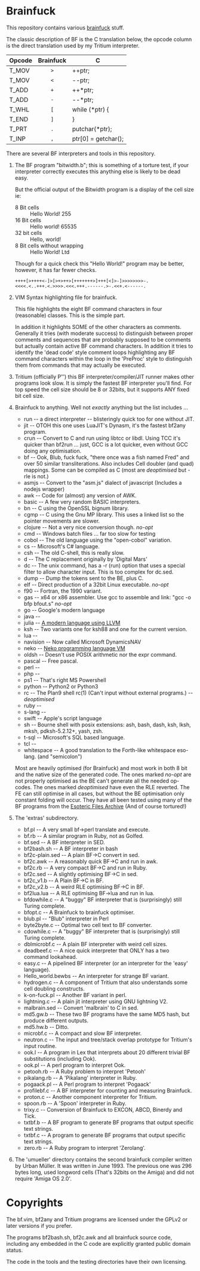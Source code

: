 Brainfuck
=========

This repository contains various [brainfuck](http://esolangs.org/wiki/Brainfuck) stuff.

The classic description of BF is the C translation below, the opcode column is the direct translation used by my Tritium interpreter.

| Opcode | Brainfuck   | C                   |
| -------|:-----------:|---------------------|
| T_MOV  | `>`         | ++ptr;              |
| T_MOV  | `<`         | --ptr;              |
| T_ADD  | `+`         | ++*ptr;             |
| T_ADD  | `-`         | --*ptr;             |
| T_WHL  | `[`         | while (*ptr) {      |
| T_END  | `]`         | }                   |
| T_PRT  | `.`         | putchar(*ptr);      |
| T_INP  | `,`         | ptr[0] = getchar(); |

There are several BF interpreters and tools in this repository.

1. The BF program "bitwidth.b"; this is something of a torture test, if your interpreter correctly executes this anything else is likely to be dead easy.

    But the official output of the Bitwidth program is a display of the cell size ie:

    <dl><dt>8 Bit cells<dd>Hello World! 255<dt>16 Bit cells<dd>Hello world! 65535<dt>32 bit cells<dd>Hello, world!<dt>8 Bit cells without wrapping<dd>Hello World! Ltd</dl>

    Though for a quick check this "Hello World!" program may be better, however, it has far fewer checks.

    ```bf
    ++++[>++++<-]>[>+>++>[+++++++>]+++[<]>-]>>>>>>>>-.
    <<<<.<..+++.<.>>>>.<<<.+++.------.>-.<<+.<------.
    ```

2. VIM Syntax highlighting file for brainfuck.

    This file highlights the eight BF command characters in four (reasonable) classes. This is the simple part.

    In addition it highlights SOME of the other characters as comments.  Generally it tries (with moderate success) to distinguish between proper comments and sequences that are probably supposed to be comments but actually contain active BF command characters. In addition it tries to identify the 'dead code' style comment loops highlighting any BF command characters within the loop in the 'PreProc' style to distinguish them from commands that may actually be executed.

3. Tritium (officially Ρ‴) this BF interpreter/compiler/JIT runner makes other programs look slow. It is simply the fastest BF interpreter you'll find. For top speed the cell size should be 8 or 32bits, but it supports ANY fixed bit cell size.

4. Brainfuck to anything. Well not *exactly* anything but the list includes ...
    * run -- a direct interpreter -- blisteringly quick too for one without JIT.
    * jit -- OTOH this one uses LuaJIT's Dynasm, it's the fastest bf2any program.
    * crun -- Convert to C and run using libtcc or libdl. Using TCC it's quicker than bf2run ... just, GCC is a lot quicker, even without GCC doing any optimisation.
    * bf -- Ook, Blub, fuck fuck, "there once was a fish named Fred" and over 50 similar transliterations. Also includes Cell doubler (and quad) mappings. Some can be compiled as C (most are *deoptimised* but -rle is not.)
    * asmjs -- Convert to the "asm.js" dialect of javascript (Includes a nodejs wrapper)
    * awk	-- Code for (almost) any version of AWK.
    * basic -- A few very random BASIC interpreters.
    * bn -- C using the OpenSSL bignum library.
    * cgmp -- C using the Gnu MP library. This uses a linked list so the pointer movements are slower.
    * clojure -- Not a very nice conversion though. *no-opt*
    * cmd -- Windows batch files ... far too slow for testing
    * cobol -- The old language using the "open-cobol" variation.
    * cs -- Microsoft's C# language.
    * csh -- The old C-shell, this is really slow.
    * d -- The C replacement originally by 'Digital Mars'
    * dc -- The unix command, has a -r (run) option that uses a special filter to allow character input. This is too complex for dc.sed.
    * dump -- Dump the tokens sent to the BE, plus C.
    * elf -- Direct production of a 32bit Linux executable. *no-opt*
    * f90 -- Fortran, the 1990 variant.
    * gas -- x64 or x86 assembler. Use gcc to assemble and link: "gcc -o bfp bfout.s" *no-opt*
    * go -- Google's modern language
    * java --
    * julia -- [A modern language using LLVM](http://julialang.org)
    * ksh -- Two variants one for ksh88 and one for the current version.
    * lua --
    * navision -- Now called Microsoft DynamicsNAV
    * neko -- [Neko programming language VM](http://nekovm.org)
    * oldsh -- Doesn't use POSIX arithmetic nor the expr command.
    * pascal -- Free pascal.
    * perl --
    * php --
    * ps1 -- That's right MS Powershell
    * python -- Python2 or Python3
    * rc -- The Plan9 shell rc(1) (Can't input without external programs.) -- *deoptimised*
    * ruby --
    * s-lang --
    * swift -- Apple's script language
    * sh -- Bourne shell with posix extensions: ash, bash, dash, ksh, lksh, mksh, pdksh-5.2.12+, yash, zsh.
    * t-sql -- Microsoft's SQL based language.
    * tcl --
    * whitespace -- A good translation to the Forth-like whitespace eso-lang. (and "semicolon")

    Most are heavily optimised (for Brainfuck) and most work in both 8 bit and the native size of the generated code.
    The ones marked *no-opt* are not properly optimised as the BE can't generate all the needed op-codes. The ones marked *deoptimised* have even the RLE reverted. The FE can still optimise in all cases, but without the BE optimisation only constant folding will occur.
    They have all been tested using many of the BF programs from the [Esoteric Files Archive](https://github.com/graue/esofiles/tree/master/brainfuck/src) (And of course tortured!)

5. The 'extras' subdirectory.
    * bf.pl -- A very small bf->perl translate and execute.
    * bf.rb -- A similar program in Ruby, not as Golfed.
    * bf.sed -- A BF interpreter in SED.
    * bf2bash.sh -- A BF interpreter in bash
    * bf2c-plain.sed -- A plain BF->C convert in sed.
    * bf2c.awk -- A reasonably quick BF->C and run in awk.
    * bf2c.rb -- A very compact BF->C and run in Ruby.
    * bf2c.sed -- A slightly optimising BF->C in sed.
    * bf2c_v1.b -- A Plain BF->C in BF.
    * bf2c_v2.b -- A weird RLE optimising BF->C in BF.
    * bf2lua.lua -- A RLE optimising BF->lua and run in lua.
    * bfdowhile.c -- A "buggy" BF interpreter that is (surprisingly) still Turing complete.
    * bfopt.c -- A Brainfuck to brainfuck optimiser.
    * blub.pl -- "Blub" interpreter in Perl
    * byte2byte.c -- Optimal two cell text to BF converter.
    * cdowhile.c -- A "buggy" BF interpreter that is (surprisingly) still Turing complete.
    * dblmicrobf.c -- A plain BF interpreter with weird cell sizes.
    * deadbeef.c -- A nice quick interpreter that ONLY has a two command lookahead.
    * easy.c -- A pipelined BF interpreter (or an interpreter for the 'easy' language).
    * Hello_world.bewbs -- An interpreter for strange BF variant.
    * hydrogen.c -- A component of Tritium that also understands some cell doubling constructs.
    * k-on-fuck.pl -- Another BF variant in perl.
    * lightning.c -- A plain jit interpreter using GNU lightning V2.
    * malbrain.sed -- Convert 'malbrain' to C in sed.
    * md5.gw.b -- These two BF programs have the same MD5 hash, but produce different outputs.
    * md5.hw.b -- Ditto.
    * microbf.c -- A compact and slow BF interpreter.
    * neutron.c -- The input and tree/stack overlap prototype for Tritium's input routine.
    * ook.l -- A program in Lex that interprets about 20 different trivial BF substitutions (including Ook).
    * ook.pl -- A perl program to interpret Ook.
    * petooh.rb -- A Ruby problem to interpret 'Petooh'
    * pikalang.rb -- A 'Pikalang' interpreter in Ruby.
    * pogaack.pl -- A Perl program to interpret 'Pogaack'
    * profilebf.c -- A BF interpreter for counting and measuring Brainfuck.
    * proton.c -- Another component interpreter for Tritium.
    * spoon.rb -- A 'Spoon' interpreter in Ruby.
    * trixy.c -- Conversion of Brainfuck to EXCON, ABCD, Binerdy and Tick.
    * txtbf.b -- A BF program to generate BF programs that output specific text strings.
    * txtbf.c -- A program to generate BF programs that output specific text strings.
    * zero.rb -- A Ruby program to interpret 'Zerolang'.

6. The 'umueller' directory contains the second brainfuck compiler written by Urban Müller.
  It was written in June 1993.  The previous one was 296 bytes long, used longword cells (That's 32bits on the Amiga) and did not require 'Amiga OS 2.0'.

Copyrights
==========

The bf.vim, bf2any and Tritium programs are licensed under the GPLv2 or later versions if you prefer.

The programs bf2bash.sh, bf2c.awk and all brainfuck source code, including any
embedded in the C code are explicitly granted public domain status.

The code in the tools and the testing directories have their own licensing.
